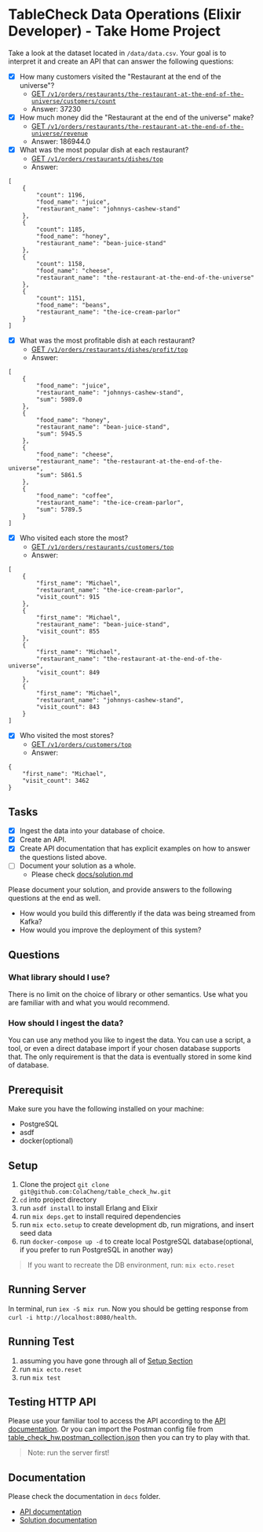 # TableCheck Data Operations (Elixir Developer) - Take Home Project

Take a look at the dataset located in `/data/data.csv`. Your goal is to interpret it and create an API that can answer the following questions:
  - [x] How many customers visited the "Restaurant at the end of the universe"?
    - [GET `/v1/orders/restaurants/the-restaurant-at-the-end-of-the-universe/customers/count`](/docs/api.md#count-customers-by-restaurant-name)
    - Answer: 37230
  - [x] How much money did the "Restaurant at the end of the universe" make?
    - [GET `/v1/orders/restaurants/the-restaurant-at-the-end-of-the-universe/revenue`](/docs/api.md#get-revenue-by-restaurant-name)
    - Answer: 186944.0
  - [x] What was the most popular dish at each restaurant?
    - [GET `/v1/orders/restaurants/dishes/top`](/docs/api.md#get-the-most-popular-dish-at-restaurant)
    - Answer:
```
[
    {
        "count": 1196,
        "food_name": "juice",
        "restaurant_name": "johnnys-cashew-stand"
    },
    {
        "count": 1185,
        "food_name": "honey",
        "restaurant_name": "bean-juice-stand"
    },
    {
        "count": 1158,
        "food_name": "cheese",
        "restaurant_name": "the-restaurant-at-the-end-of-the-universe"
    },
    {
        "count": 1151,
        "food_name": "beans",
        "restaurant_name": "the-ice-cream-parlor"
    }
]
```
  - [x] What was the most profitable dish at each restaurant?
    - [GET `/v1/orders/restaurants/dishes/profit/top`](/docs/api.md#get-the-most-profitable-dish-at-each-restaurant)
    - Answer:
```
[
    {
        "food_name": "juice",
        "restaurant_name": "johnnys-cashew-stand",
        "sum": 5989.0
    },
    {
        "food_name": "honey",
        "restaurant_name": "bean-juice-stand",
        "sum": 5945.5
    },
    {
        "food_name": "cheese",
        "restaurant_name": "the-restaurant-at-the-end-of-the-universe",
        "sum": 5861.5
    },
    {
        "food_name": "coffee",
        "restaurant_name": "the-ice-cream-parlor",
        "sum": 5789.5
    }
]
```
  - [x] Who visited each store the most?
    - [GET `/v1/orders/restaurants/customers/top`](/docs/api.md#get-the-top-customer-at-each-restaurant)
    - Answer:
```
[
    {
        "first_name": "Michael",
        "restaurant_name": "the-ice-cream-parlor",
        "visit_count": 915
    },
    {
        "first_name": "Michael",
        "restaurant_name": "bean-juice-stand",
        "visit_count": 855
    },
    {
        "first_name": "Michael",
        "restaurant_name": "the-restaurant-at-the-end-of-the-universe",
        "visit_count": 849
    },
    {
        "first_name": "Michael",
        "restaurant_name": "johnnys-cashew-stand",
        "visit_count": 843
    }
]
```
  - [x] Who visited the most stores?
    - [GET `/v1/orders/customers/top`](/docs/api.md#get-the-top-customer)
    - Answer:
```
{
    "first_name": "Michael",
    "visit_count": 3462
}
```

## Tasks

- [x] Ingest the data into your database of choice.
- [x] Create an API.
- [x] Create API documentation that has explicit examples on how to answer the questions listed above.
- [ ] Document your solution as a whole.
  - Please check [docs/solution.md](/docs/solution.md)

Please document your solution, and provide answers to the following questions at the end as well.
* How would you build this differently if the data was being streamed from Kafka?
* How would you improve the deployment of this system?


## Questions
### What library should I use?
There is no limit on the choice of library or other semantics. Use what you are familiar with and what you would recommend.

### How should I ingest the data?
You can use any method you like to ingest the data. You can use a script, a tool, or even a direct database import if your chosen database supports that. The only requirement is that the data is eventually stored in some kind of database.

## Prerequisit

Make sure you have the following installed on your machine:

* PostgreSQL
* asdf
* docker(optional)

## Setup

1. Clone the project `git clone git@github.com:ColaCheng/table_check_hw.git`
2. `cd` into project directory
3. run `asdf install` to install Erlang and Elixir
4. run `mix deps.get` to install required dependencies
5. run `mix ecto.setup` to create development db, run migrations, and insert seed data
6. run `docker-compose up -d` to create local PostgreSQL database(optional, if you prefer to run PostgreSQL in another way)

> If you want to recreate the DB environment, run: `mix ecto.reset`

## Running Server

In terminal, run `iex -S mix run`.
Now you should be getting response from `curl -i http://localhost:8080/health`.

## Running Test

1. assuming you have gone through all of [Setup Section](#setup)
2. run `mix ecto.reset`
3. run `mix test`

## Testing HTTP API

Please use your familiar tool to access the API according to the [API documentation](/docs/api.md).
Or you can import the Postman config file from [table_check_hw.postman_collection.json](/http/postman/table_check_hw.postman_collection.json) then you can try to play with that.

> Note: run the server first!

## Documentation

Please check the documentation in `docs` folder.

- [API documentation](/docs/api.md)
- [Solution documentation](/docs/solution.md)
